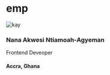 # emp
<html>
  <head>
    <link="styelsheet" href="style.css"
  </head>
  <body class="body">
    <div class="card">
      <img 
           src="https://scontent-los2-1.xx.fbcdn.net/v/t39.30808-1/241157756_382849663220524_255345048929544280_n.jpg?stp=dst-jpg_p320x320&_nc_cat=104&ccb=1-7&_nc_sid=7206a8&_nc_eui2=AeH3kPgx1XFSPrKtLc2myOR-2nVLWKucVBLadUtYq5xUEjQeb320z4mmlr_iR0WOIL69qjo-WPAwji7ZGahAXNDo&_nc_ohc=gdtQadrPoXYAX_-cckt&_nc_ht=scontent-los2-1.xx&oh=00_AT_N8kpoM8JKbwlWvuWUT3fLeByDDkP4MqFocJsY27PrUA&oe=6331C7C1"             alt="kay">
      <div>
        <h3>Nana Akwesi Ntiamoah-Agyeman</h3>
          <p>Frontend Deveoper</p>
          <h4>Accra, Ghana</h4>
      </div>
    </div>
    
  </body>
</html>
